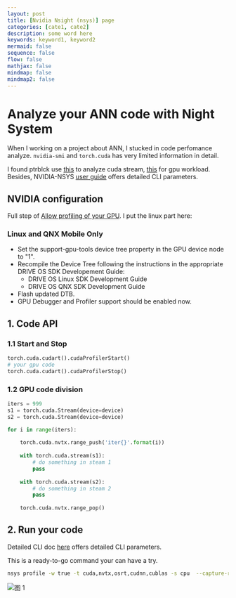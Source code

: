 ```yaml
---
layout: post
title: [Nvidia Nsight (nsys)] page
categories: [cate1, cate2]
description: some word here
keywords: keyword1, keyword2
mermaid: false
sequence: false
flow: false
mathjax: false
mindmap: false
mindmap2: false
---
```

# Analyze your ANN code with Night System

When I working on a project about ANN, I stucked in code perfomance
analyze. `nvidia-smi` and `torch.cuda` has very limited information in detail.

I found ptrblck use [this](https://github.com/pytorch/pytorch/issues/59692) to analyze cuda stream, [this](https://dev-discuss.pytorch.org/t/using-nsight-systems-to-profile-gpu-workload/59) for gpu workload. Besides, NVIDIA-NSYS [user guide](https://docs.nvidia.com/nsight-systems/UserGuide/index.html) offers detailed CLI parameters.

## NVIDIA configuration 

Full step of [Allow profiling of your GPU](https://developer.nvidia.com/nvidia-development-tools-solutions-err_nvgpuctrperm-permission-issue-performance-counters#SolnTag). I put the linux part here:

### Linux and QNX Mobile Only

* Set the support-gpu-tools device tree property in the GPU device node to "1".
* Recompile the Device Tree following the instructions in the appropriate DRIVE OS SDK Developement Guide:
    * DRIVE OS Linux SDK Development Guide
    * DRIVE OS QNX SDK Development Guide
* Flash updated DTB.
* GPU Debugger and Profiler support should be enabled now.



## 1. Code API

### 1.1 Start and Stop

```python
torch.cuda.cudart().cudaProfilerStart()
# your gpu code
torch.cuda.cudart().cudaProfilerStop()
```

### 1.2 GPU code division

```python
iters = 999
s1 = torch.cuda.Stream(device=device)
s2 = torch.cuda.Stream(device=device)

for i in range(iters):
    
    torch.cuda.nvtx.range_push('iter{}'.format(i))
    
    with torch.cuda.stream(s1):
        # do something in steam 1
        pass
        
    with torch.cuda.stream(s2):
        # do something in steam 2
        pass
                
    torch.cuda.nvtx.range_pop()        
```

## 2. Run your code

Detailed CLI doc [here](https://docs.nvidia.com/nsight-systems/UserGuide/index.html) offers detailed CLI parameters.

This is a ready-to-go command your can have a try.

```bash
nsys profile -w true -t cuda,nvtx,osrt,cudnn,cublas -s cpu  --capture-range=cudaProfilerApi --stop-on-range-end=true --cudabacktrace=all -x true -o <file-name> --force-overwrite true --gpu-metrics-device=<GPU bus id> <python> <script.py>

```

![图 1](https://s2.loli.net/2022/01/29/pwWBktqFmfe76ZI.png)